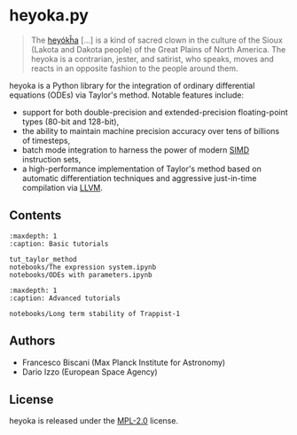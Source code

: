 # heyoka.py

> The [heyókȟa](https://en.wikipedia.org/wiki/Heyoka) \[\...\] is a kind
> of sacred clown in the culture of the Sioux (Lakota and Dakota people)
> of the Great Plains of North America. The heyoka is a contrarian,
> jester, and satirist, who speaks, moves and reacts in an opposite
> fashion to the people around them.

heyoka is a Python library for the integration of ordinary differential
equations (ODEs) via Taylor\'s method. Notable features include:

- support for both double-precision and extended-precision
  floating-point types (80-bit and 128-bit),
- the ability to maintain machine precision accuracy over tens of
  billions of timesteps,
- batch mode integration to harness the power of modern
  [SIMD](https://en.wikipedia.org/wiki/SIMD) instruction sets,
- a high-performance implementation of Taylor\'s method based on
  automatic differentiation techniques and aggressive just-in-time
  compilation via [LLVM](https://llvm.org/).

## Contents

```{toctree}
:maxdepth: 1
:caption: Basic tutorials

tut_taylor_method
notebooks/The expression system.ipynb
notebooks/ODEs with parameters.ipynb
```

```{toctree}
:maxdepth: 1
:caption: Advanced tutorials

notebooks/Long term stability of Trappist-1
```

## Authors

- Francesco Biscani (Max Planck Institute for Astronomy)
- Dario Izzo (European Space Agency)

## License

heyoka is released under the [MPL-2.0](https://www.mozilla.org/en-US/MPL/2.0/FAQ/) license.
